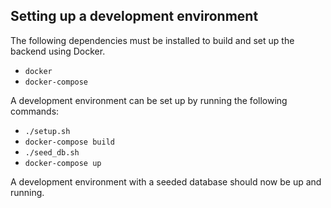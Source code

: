 ## Setting up a development environment
The following dependencies must be installed to build and set up the backend
using Docker.

* `docker`
* `docker-compose`

A development environment can be set up by running the following commands:
* `./setup.sh`
* `docker-compose build`
* `./seed_db.sh`
* `docker-compose up`

A development environment with a seeded database should now be up and running.
